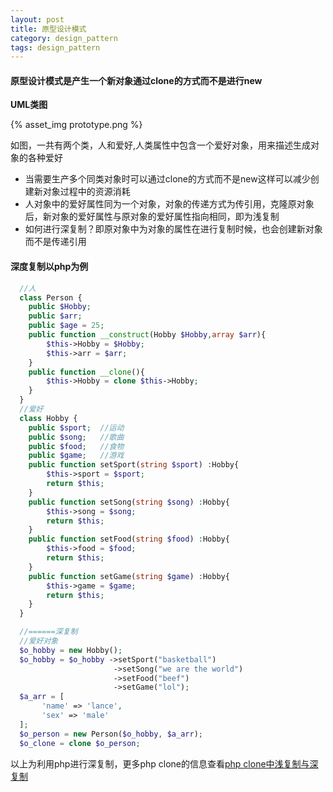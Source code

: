 ```yaml
---
layout: post
title: 原型设计模式
category: design_pattern
tags: design_pattern
---
```

#### 原型设计模式是产生一个新对象通过clone的方式而不是进行new
**UML类图**

{% asset_img prototype.png %}

如图，一共有两个类，人和爱好,人类属性中包含一个爱好对象，用来描述生成对象的各种爱好

* 当需要生产多个同类对象时可以通过clone的方式而不是new这样可以减少创建新对象过程中的资源消耗
* 人对象中的爱好属性同为一个对象，对象的传递方式为传引用，克隆原对象后，新对象的爱好属性与原对象的爱好属性指向相同，即为浅复制
* 如何进行深复制？即原对象中为对象的属性在进行复制时候，也会创建新对象而不是传递引用

#### 深度复制以php为例
```php
  //人
  class Person {
  	public $Hobby;
  	public $arr;
  	public $age = 25;
  	public function __construct(Hobby $Hobby,array $arr){
  		$this->Hobby = $Hobby;
  		$this->arr = $arr;
  	}
  	public function __clone(){
  	    $this->Hobby = clone $this->Hobby;
  	}
  }
  //爱好
  class Hobby {
  	public $sport;	//运动
  	public $song;   //歌曲
  	public $food;   //食物
  	public $game;   //游戏
  	public function setSport(string $sport) :Hobby{
  		$this->sport = $sport;
  		return $this;
  	}
  	public function setSong(string $song) :Hobby{
  		$this->song = $song;
  		return $this;
  	}
  	public function setFood(string $food) :Hobby{
  		$this->food = $food;
  		return $this;
  	}
  	public function setGame(string $game) :Hobby{
  		$this->game = $game;
  		return $this;
  	}
  }

  //======深复制
  //爱好对象
  $o_hobby = new Hobby();
  $o_hobby = $o_hobby ->setSport("basketball")
                       ->setSong("we are the world")
                       ->setFood("beef")
                       ->setGame("lol");
  $a_arr = [
       'name' => 'lance',
       'sex' => 'male'
  ];
  $o_person = new Person($o_hobby, $a_arr);
  $o_clone = clone $o_person;

```
以上为利用php进行深复制，更多php clone的信息查看[php clone中浅复制与深复制](/php/2018/01/19/04)

